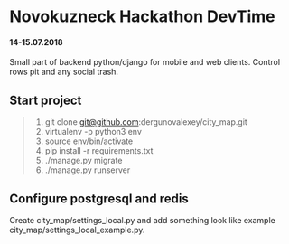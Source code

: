 # Novokuzneck Hackathon DevTime
#### 14-15.07.2018

Small part of backend python/django for mobile and web clients. 
Control rows pit and any social trash.

## Start project
>1) git clone git@github.com:dergunovalexey/city_map.git
>2) virtualenv -p python3 env
>3) source env/bin/activate
>4) pip install -r requirements.txt
>5) ./manage.py migrate
>6) ./manage.py runserver 

## Configure postgresql and redis
Create city_map/settings_local.py and add something look like example city_map/settings_local_example.py. 

